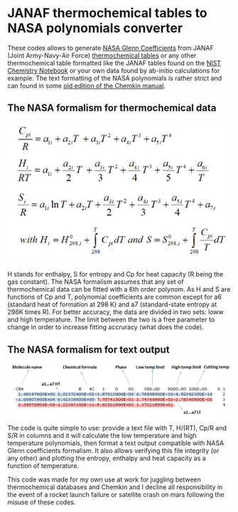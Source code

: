 # JANAF thermochemical tables to NASA polynomials converter
These codes allows to generate [NASA Glenn Coefficients](https://ntrs.nasa.gov/api/citations/20020085330/downloads/20020085330.pdf) from JANAF (Joint Army-Navy-Air Force) [thermochemical tables](https://janaf.nist.gov/janaf4pdf.html) or any other thermochemical table formatted like the JANAF tables found on the [NIST Chemistry Notebook](https://webbook.nist.gov/chemistry/) or your own data found by ab-initio calculations for example. The text formatting of the NASA polynomials is rather strict and can found in some [old edition of the Chemkin manual](CHEMKIN_III_manual(1996).pdf).

## The NASA formalism for thermochemical data
![](Polynomials.png)

H stands for enthalpy, S for entropy and Cp for heat capacity (R being the gas constant). The NASA formalism assumes that any set of thermochemical data can be fitted with a 6th order polynom. As H and S are functions of Cp and T, polynomial coefficients are common except for a6 (standard heat of formation at 298 K) and a7 (standard-state entropy at 298K times R). For better accuracy, the data are divided in two sets: loww and high temperature. The limit between the two is a free parameter to change in order to increase fitting accruracy (what does the code).

## The NASA formalism for text output
![](Polynomials_txt.png)

The code is quite simple to use: provide a text file with T, H/(RT), Cp/R and S/R in columns and it will calculate the low temperature and high temperature polynomials, then format a text output compatible with NASA Glenn coefficients formalism. It also allows verifying this file integrity (or any other) and plotting the entropy, enthalpy and heat capacity as a function of temperature.

This code was made for my own use at work for juggling between thermochemical databases and Chemkin and I decline all responsibility in the event of a rocket launch failure or satellite crash on mars following the misuse of these codes.
